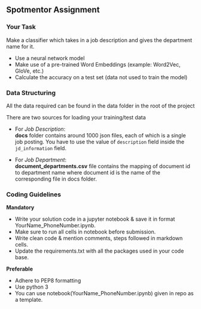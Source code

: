## Spotmentor Assignment

### Your Task

Make a classifier which takes in a job description and gives the department name for it.

*   Use a neural network model
*   Make use of a pre-trained Word Embeddings (example: Word2Vec, GloVe, etc.)
*   Calculate the accuracy on a test set (data not used to train the model)

### Data Structuring

All the data required can be found in the data folder in the root of the project

There are two sources for loading your training/test data

*   For *Job Description*:  
   **docs** folder contains around 1000 json files, each of which is a single job posting. You have to use the value of `description` field inside the `jd_information` field.

*   For *Job Department*:  
   **document_departments.csv** file contains the mapping of document id to department name where document id is the name of the corresponding file in docs folder.

### Coding Guidelines

**Mandatory**

*   Write your solution code in a jupyter notebook & save it in format YourName_PhoneNumber.ipynb.
*   Make sure to run all cells in notebook before submission.
*   Write clean code & mention comments, steps followed in markdown cells.
*   Update the requirements.txt with all the packages used in your code base.

**Preferable**

*   Adhere to PEP8 formatting
*   Use python 3
*   You can use notebook(YourName_PhoneNumber.ipynb) given in repo as a template.
